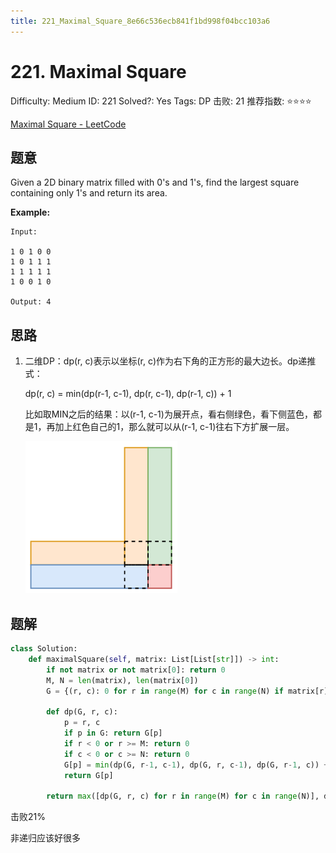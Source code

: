 ```yaml
---
title: 221_Maximal_Square_8e66c536ecb841f1bd998f04bcc103a6
---
```


# 221. Maximal Square

Difficulty: Medium
ID: 221
Solved?: Yes
Tags: DP
击败: 21
推荐指数: ⭐⭐⭐⭐

[Maximal Square - LeetCode](https://leetcode.com/problems/maximal-square/)

## 题意

Given a 2D binary matrix filled with 0's and 1's, find the largest square containing only 1's and return its area.

**Example:**

```
Input: 

1 0 1 0 0
1 0 1 1 1
1 1 1 1 1
1 0 0 1 0

Output: 4

```

## 思路

1. 二维DP：dp(r, c)表示以坐标(r, c)作为右下角的正方形的最大边长。dp递推式：
    
    dp(r, c) = min(dp(r-1, c-1), dp(r, c-1), dp(r-1, c)) + 1
    
    比如取MIN之后的结果：以(r-1, c-1)为展开点，看右侧绿色，看下侧蓝色，都是1，再加上红色自己的1，那么就可以从(r-1, c-1)往右下方扩展一层。
    
    ![2022-05-02_11-25-40](221%20Maximal%20Square%208e66c536ecb841f1bd998f04bcc103a6/2022-05-02_11-25-40.png)
    

## 题解

```python
class Solution:
    def maximalSquare(self, matrix: List[List[str]]) -> int:
        if not matrix or not matrix[0]: return 0
        M, N = len(matrix), len(matrix[0])
        G = {(r, c): 0 for r in range(M) for c in range(N) if matrix[r][c] == '0'}
        
        def dp(G, r, c):
            p = r, c
            if p in G: return G[p]
            if r < 0 or r >= M: return 0
            if c < 0 or c >= N: return 0
            G[p] = min(dp(G, r-1, c-1), dp(G, r, c-1), dp(G, r-1, c)) + 1
            return G[p]
        
        return max([dp(G, r, c) for r in range(M) for c in range(N)], default=0) ** 2
```

击败21%

非递归应该好很多